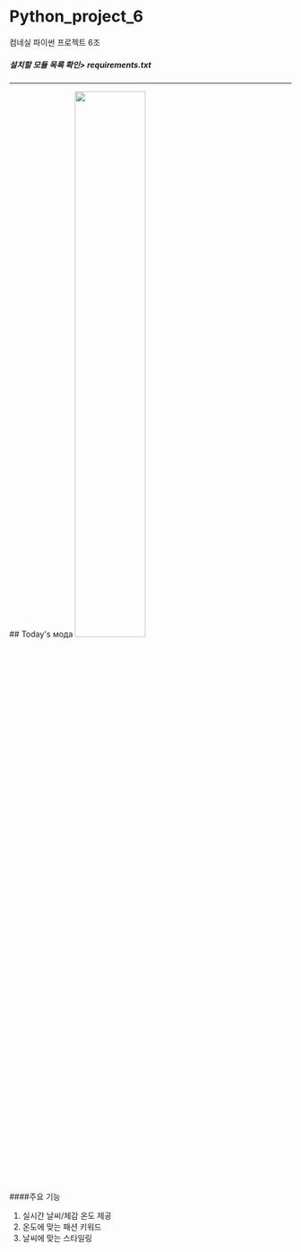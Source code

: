 # Python_project_6
컴네실 파이썬 프로젝트 6조

##### 설치할 모듈 목록 확인> requirements.txt
<hr/>
## Today's мода
<img src="https://user-images.githubusercontent.com/46748334/80778035-0864ad80-8ba2-11ea-9e6b-ff5af222a903.png" width="50%"></img>

####주요 기능
1. 실시간 날씨/체감 온도 제공
2. 온도에 맞는 패션 키워드
3. 날씨에 맞는 스타일링

